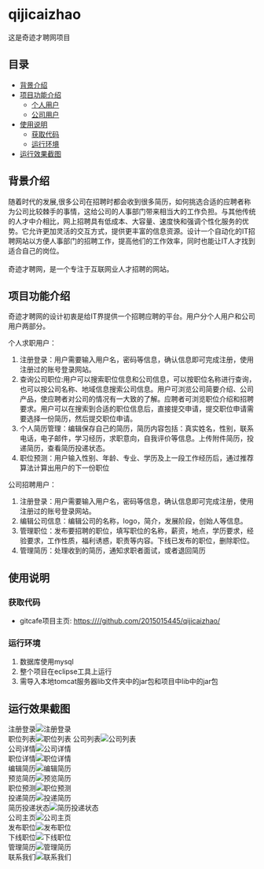# qijicaizhao
这是奇迹才聘网项目
## 目录  
* [背景介绍](#背景介绍)  
* [项目功能介绍](#项目功能介绍)  
  * [个人用户](#个人用户)
  * [公司用户](#公司用户)
* [使用说明](#使用说明)  
  * [获取代码](#获取代码)  
  * [运行环境](#运行环境)  
* [运行效果截图](#运行效果截图)  
  
<a name="背景介绍"></a>  
## 背景介绍  
  
随着时代的发展,很多公司在招聘时都会收到很多简历，如何挑选合适的应聘者称为公司比较棘手的事情，这给公司的人事部门带来相当大的工作负担。与其他传统的人才中介相比，网上招聘具有低成本、大容量、速度快和强调个性化服务的优势。它允许更加灵活的交互方式，提供更丰富的信息资源。设计一个自动化的IT招聘网站以方便人事部门的招聘工作，提高他们的工作效率，同时也能让IT人才找到适合自己的岗位。<br/>  
奇迹才聘网，是一个专注于互联网业人才招聘的网站。  
  
<a name="项目介绍"></a>  
## 项目功能介绍  
  
奇迹才聘网的设计初衷是给IT界提供一个招聘应聘的平台。用户分个人用户和公司用户两部分。<br>  

<a name="个人用户"></a>
个人求职用户：<br>
1. 注册登录：用户需要输入用户名，密码等信息，确认信息即可完成注册，使用注册过的账号登录网站。<br>
2. 查询公司职位:用户可以搜索职位信息和公司信息，可以按职位名称进行查询，也可以按公司名称、地域信息搜索公司信息。用户可浏览公司简要介绍、公司产品，使应聘者对公司的情况有一大致的了解。应聘者可浏览职位介绍和招聘要求。用户可以在搜索到合适的职位信息后，直接提交申请，提交职位申请需要选择一份简历，然后提交职位申请。<br>
3. 个人简历管理：编辑保存自己的简历，简历内容包括：真实姓名，性别，联系电话，电子邮件，学习经历，求职意向，自我评价等信息。上传附件简历，投递简历，查看简历投递状态。<br>
4. 职位预测：用户输入性别、年龄、专业、学历及上一段工作经历后，通过推荐算法计算出用户的下一份职位<br>

<a name="公司用户"></a>
公司招聘用户：<br>
1. 注册登录：用户需要输入用户名，密码等信息，确认信息即可完成注册，使用注册过的账号登录网站。<br>
2. 编辑公司信息：编辑公司的名称，logo，简介，发展阶段，创始人等信息。<br>
3. 管理职位：发布要招聘的职位，填写职位的名称，薪资，地点，学历要求，经验要求，工作性质，福利诱惑，职责等内容。下线已发布的职位，删除职位。
4. 管理简历：处理收到的简历，通知求职者面试，或者退回简历
  
<a name="使用说明"></a>  
## 使用说明  

<a name="获取代码"></a>  
### 获取代码  
  
* gitcafe项目主页: <https:////github.com/2015015445/qijicaizhao/>  

<a name="运行环境"></a>  
### 运行环境  
1. 数据库使用mysql<br>
2. 整个项目在eclipse工具上运行<br>
3. 需导入本地tomcat服务器lib文件夹中的jar包和项目中lib中的jar包

<a name="运行效果截图"></a>
## 运行效果截图

注册登录![注册登录](https://github.com/2015015445/qijicaizhao/blob/master/pictures/zhucedenglu.png)<br>
职位列表![职位列表](https://github.com/2015015445/qijicaizhao/blob/master/%E8%BF%90%E8%A1%8C%E6%95%88%E6%9E%9C%E5%9B%BE/%E9%A6%96%E9%A1%B5.png)
公司列表![公司列表](https://github.com/2015015445/qijicaizhao/blob/master/%E8%BF%90%E8%A1%8C%E6%95%88%E6%9E%9C%E5%9B%BE/%E5%85%AC%E5%8F%B8.png)<br>
公司详情![公司详情](https://github.com/2015015445/qijicaizhao/blob/master/%E8%BF%90%E8%A1%8C%E6%95%88%E6%9E%9C%E5%9B%BE/%E5%85%AC%E5%8F%B8%E8%AF%A6%E6%83%85.png)<br>
职位详情![职位详情](https://github.com/2015015445/qijicaizhao/blob/master/%E8%BF%90%E8%A1%8C%E6%95%88%E6%9E%9C%E5%9B%BE/%E8%81%8C%E4%BD%8D%E8%AF%A6%E6%83%85.png)<br>
编辑简历![编辑简历](https://github.com/2015015445/qijicaizhao/blob/master/%E8%BF%90%E8%A1%8C%E6%95%88%E6%9E%9C%E5%9B%BE/%E7%BC%96%E8%BE%91%E7%AE%80%E5%8E%86.png)<br>
预览简历![预览简历](https://github.com/2015015445/qijicaizhao/blob/master/%E8%BF%90%E8%A1%8C%E6%95%88%E6%9E%9C%E5%9B%BE/%E9%A2%84%E8%A7%88%E7%AE%80%E5%8E%86.png)<br>
职位预测![职位预测](https://github.com/2015015445/qijicaizhao/blob/master/%E8%BF%90%E8%A1%8C%E6%95%88%E6%9E%9C%E5%9B%BE/%E8%81%8C%E4%BD%8D%E9%A2%84%E6%B5%8B.png)<br>
投递简历![投递简历]()<br>
简历投递状态![简历投递状态](https://github.com/2015015445/qijicaizhao/blob/master/%E8%BF%90%E8%A1%8C%E6%95%88%E6%9E%9C%E5%9B%BE/%E7%AE%80%E5%8E%86%E6%8A%95%E9%80%92%E7%8A%B6%E6%80%81.png)<br>
公司主页![公司主页](https://github.com/2015015445/qijicaizhao/blob/master/%E8%BF%90%E8%A1%8C%E6%95%88%E6%9E%9C%E5%9B%BE/%E5%85%AC%E5%8F%B8%E4%B8%BB%E9%A1%B5.png)<br>
发布职位![发布职位](https://github.com/2015015445/qijicaizhao/blob/master/%E8%BF%90%E8%A1%8C%E6%95%88%E6%9E%9C%E5%9B%BE/%E5%8F%91%E5%B8%83%E8%81%8C%E4%BD%8D.png)<br>
下线职位![下线职位](https://github.com/2015015445/qijicaizhao/blob/master/%E8%BF%90%E8%A1%8C%E6%95%88%E6%9E%9C%E5%9B%BE/%E4%B8%8B%E7%BA%BF%E8%81%8C%E4%BD%8D.png)<br>
管理简历![管理简历](https://github.com/2015015445/qijicaizhao/blob/master/%E8%BF%90%E8%A1%8C%E6%95%88%E6%9E%9C%E5%9B%BE/%E7%AE%A1%E7%90%86%E7%AE%80%E5%8E%86.png)<br>
联系我们![联系我们](https://github.com/2015015445/qijicaizhao/blob/master/%E8%BF%90%E8%A1%8C%E6%95%88%E6%9E%9C%E5%9B%BE/%E8%81%94%E7%B3%BB%E6%88%91%E4%BB%AC.png)<br>
